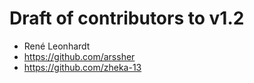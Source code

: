 # Draft of contributors to v1.2

* René Leonhardt
* https://github.com/arssher
* https://github.com/zheka-13
